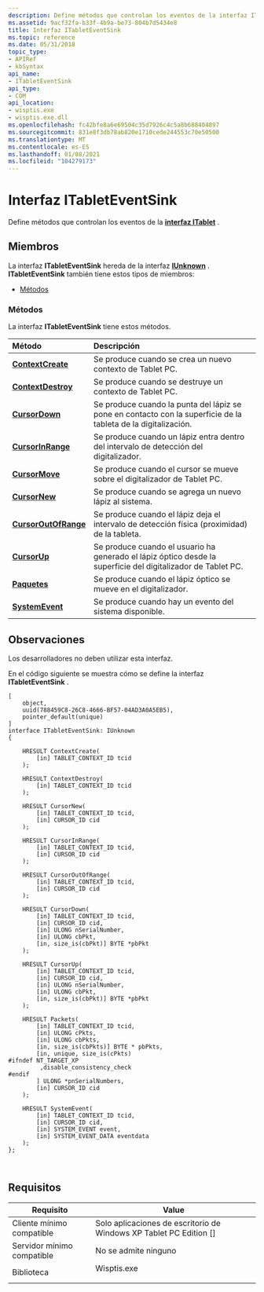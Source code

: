 ```yaml
---
description: Define métodos que controlan los eventos de la interfaz ITablet.
ms.assetid: 9acf32fa-b33f-4b9a-be73-804b7d5434e8
title: Interfaz ITabletEventSink
ms.topic: reference
ms.date: 05/31/2018
topic_type:
- APIRef
- kbSyntax
api_name:
- ITabletEventSink
api_type:
- COM
api_location:
- wisptis.exe
- wisptis.exe.dll
ms.openlocfilehash: fc42bfe8a6e69504c35d7926c4c5a8b688404897
ms.sourcegitcommit: 831e8f3db78ab820e1710cede244553c70e50500
ms.translationtype: MT
ms.contentlocale: es-ES
ms.lasthandoff: 01/08/2021
ms.locfileid: "104279173"
---
```

# <a name="itableteventsink-interface"></a>Interfaz ITabletEventSink

Define métodos que controlan los eventos de la [**interfaz ITablet**](itablet.md) .

## <a name="members"></a>Miembros

La interfaz **ITabletEventSink** hereda de la interfaz [**IUnknown**](/windows/desktop/api/unknwn/nn-unknwn-iunknown) . **ITabletEventSink** también tiene estos tipos de miembros:

-   [Métodos](#methods)

### <a name="methods"></a>Métodos

La interfaz **ITabletEventSink** tiene estos métodos.



| Método                                                        | Descripción                                                                                      |
|:--------------------------------------------------------------|:-------------------------------------------------------------------------------------------------|
| [**ContextCreate**](itableteventsink-contextcreate.md)       | Se produce cuando se crea un nuevo contexto de Tablet PC.<br/>                                          |
| [**ContextDestroy**](itableteventsink-contextdestroy.md)     | Se produce cuando se destruye un contexto de Tablet PC.<br/>                                      |
| [**CursorDown**](itableteventsink-cursordown.md)             | Se produce cuando la punta del lápiz se pone en contacto con la superficie de la tableta de la digitalización.<br/>                    |
| [**CursorInRange**](itableteventsink-cursorinrange.md)       | Se produce cuando un lápiz entra dentro del intervalo de detección del digitalizador.<br/>                 |
| [**CursorMove**](itableteventsink-cursormove.md)             | Se produce cuando el cursor se mueve sobre el digitalizador de Tablet PC.<br/>                               |
| [**CursorNew**](itableteventsink-cursornew.md)               | Se produce cuando se agrega un nuevo lápiz al sistema.<br/>                                      |
| [**CursorOutOfRange**](itableteventsink-cursoroutofrange.md) | Se produce cuando el lápiz deja el intervalo de detección física (proximidad) de la tableta.<br/> |
| [**CursorUp**](itableteventsink-cursorup.md)                 | Se produce cuando el usuario ha generado el lápiz óptico desde la superficie del digitalizador de Tablet PC.<br/>         |
| [**Paquetes**](itableteventsink-packets.md)                   | Se produce cuando el lápiz óptico se mueve en el digitalizador.<br/>                                    |
| [**SystemEvent**](itableteventsink-systemevent.md)           | Se produce cuando hay un evento del sistema disponible.<br/>                                              |



 

## <a name="remarks"></a>Observaciones

Los desarrolladores no deben utilizar esta interfaz.

En el código siguiente se muestra cómo se define la interfaz **ITabletEventSink** .

``` syntax
[
    object,
    uuid(788459C8-26C8-4666-BF57-04AD3A0A5EB5),
    pointer_default(unique)
]
interface ITabletEventSink: IUnknown
{

    HRESULT ContextCreate(
        [in] TABLET_CONTEXT_ID tcid
    );

    HRESULT ContextDestroy(
        [in] TABLET_CONTEXT_ID tcid
    );

    HRESULT CursorNew(
        [in] TABLET_CONTEXT_ID tcid,
        [in] CURSOR_ID cid
    );

    HRESULT CursorInRange(
        [in] TABLET_CONTEXT_ID tcid,
        [in] CURSOR_ID cid
    );

    HRESULT CursorOutOfRange(
        [in] TABLET_CONTEXT_ID tcid,
        [in] CURSOR_ID cid
    );

    HRESULT CursorDown(
        [in] TABLET_CONTEXT_ID tcid,
        [in] CURSOR_ID cid,
        [in] ULONG nSerialNumber,
        [in] ULONG cbPkt,
        [in, size_is(cbPkt)] BYTE *pbPkt
    );

    HRESULT CursorUp(
        [in] TABLET_CONTEXT_ID tcid,
        [in] CURSOR_ID cid,
        [in] ULONG nSerialNumber,
        [in] ULONG cbPkt,
        [in, size_is(cbPkt)] BYTE *pbPkt
    );

    HRESULT Packets(
        [in] TABLET_CONTEXT_ID tcid,
        [in] ULONG cPkts,
        [in] ULONG cbPkts,
        [in, size_is(cbPkts)] BYTE * pbPkts,
        [in, unique, size_is(cPkts)
#ifndef NT_TARGET_XP
         ,disable_consistency_check
#endif
        ] ULONG *pnSerialNumbers,
        [in] CURSOR_ID cid
    );

    HRESULT SystemEvent(
        [in] TABLET_CONTEXT_ID tcid,
        [in] CURSOR_ID cid,
        [in] SYSTEM_EVENT event,
        [in] SYSTEM_EVENT_DATA eventdata
    );
};

     
```

## <a name="requirements"></a>Requisitos



| Requisito | Value |
|-------------------------------------|----------------------------------------------------------------------------------------|
| Cliente mínimo compatible<br/> | Solo aplicaciones de escritorio de Windows XP Tablet PC Edition \[\]<br/>                          |
| Servidor mínimo compatible<br/> | No se admite ninguno<br/>                                                              |
| Biblioteca<br/>                  | <dl> <dt>Wisptis.exe</dt> </dl> |



 

